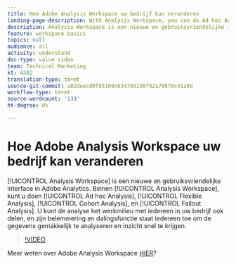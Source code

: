```yaml
---
title: Hoe Adobe Analysis Workspace uw bedrijf kan veranderen
landing-page-description: With Analysis Workspace, you can do Ad hoc Analysis, Flexible Analysis, Cohort Analysis, and Fallout Analysis.
description: Analysis Workspace is een nieuwe en gebruiksvriendelijke interface in Adobe Analytics. In Analysis Workspace kunt u Ad hoc Analyse, Flexibele Analyse, CohortAnalyse, en Analyse van de Uitval doen. U kunt de analyse het werkmilieu met iedereen in uw bedrijf ook delen, en zijn belemmering en dalingsfunctie staat iedereen toe om de gegevens gemakkelijk te analyseren en inzicht snel te krijgen.
feature: workspace basics
topics: null
audience: all
activity: understand
doc-type: value video
team: Technical Marketing
kt: 4382
translation-type: tm+mt
source-git-commit: a02deecd0f95160c634703130f92a79870c41a9d
workflow-type: tm+mt
source-wordcount: '133'
ht-degree: 0%

---
```



# Hoe Adobe Analysis Workspace uw bedrijf kan veranderen

[!UICONTROL Analysis Workspace] is een nieuwe en gebruiksvriendelijke interface in Adobe Analytics. Binnen [!UICONTROL Analysis Workspace], kunt u doen [!UICONTROL Ad hoc Analysis], [!UICONTROL Flexible Analysis], [!UICONTROL Cohort Analysis], en [!UICONTROL Fallout Analysis]. U kunt de analyse het werkmilieu met iedereen in uw bedrijf ook delen, en zijn belemmering en dalingsfunctie staat iedereen toe om de gegevens gemakkelijk te analyseren en inzicht snel te krijgen.

>[!VIDEO](https://video.tv.adobe.com/v/31501/?quality=12)

Meer weten over Adobe Analysis Workspace [HIER](https://www.adobe.com/analytics/ad-hoc-analysis.html?sdid=T32PLYTV&amp;mv=search)?

